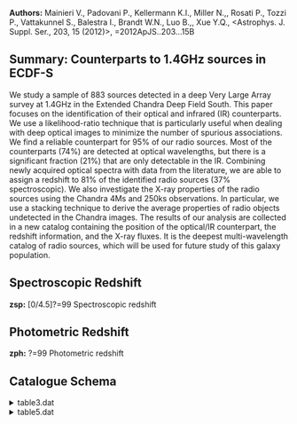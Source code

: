 **Authors:** Mainieri V., Padovani P., Kellermann K.I., Miller N.,, Rosati P., Tozzi P., Vattakunnel S., Balestra I., Brandt W.N., Luo B.,, Xue Y.Q., <Astrophys. J. Suppl. Ser., 203, 15 (2012)>, =2012ApJS..203...15B

## Summary: Counterparts to 1.4GHz sources in ECDF-S 

We study a sample of 883 sources detected in a deep Very Large Array survey at 1.4GHz in the Extended Chandra Deep Field South. This paper focuses on the identification of their optical and infrared (IR) counterparts. We use a likelihood-ratio technique that is particularly useful when dealing with deep optical images to minimize the number of spurious associations. We find a reliable counterpart for 95% of our radio sources. Most of the counterparts (74%) are detected at optical wavelengths, but there is a significant fraction (21%) that are only detectable in the IR. Combining newly acquired optical spectra with data from the literature, we are able to assign a redshift to 81% of the identified radio sources (37% spectroscopic). We also investigate the X-ray properties of the radio sources using the Chandra 4Ms and 250ks observations. In particular, we use a stacking technique to derive the average properties of radio objects undetected in the Chandra images. The results of our analysis are collected in a new catalog containing the position of the optical/IR counterpart, the redshift information, and the X-ray fluxes. It is the deepest multi-wavelength catalog of radio sources, which will be used for future study of this galaxy population.

## Spectroscopic Redshift 
 
**zsp:** [0/4.5]?=99 Spectroscopic redshift 
 

## Photometric Redshift 
 
**zph:** ?=99 Photometric redshift 
 

## Catalogue Schema

<details>
<summary>table3.dat</summary>

| Bytes   | Format   | Units     | Label       | Explanations                                       |
|:--------|:---------|:----------|:------------|:---------------------------------------------------|
| 1- 3    | I3       | ---       | RID         | Radio source identification number                 |
| 5       | I1       | h         | RAh         | [3] Radio Hour of Right Ascension (J2000)          |
| 7- 8    | I2       | min       | RAm         | [31/33] Radio Minute Right Ascension (J2000)       |
| 10- 14  | F5.2     | s         | RAs         | Radio Second of Right Ascension (J2000)            |
| 16      | A1       | ---       | DE-         | [-] Sign of the Radio Declination (J2000)          |
| 17- 18  | I2       | deg       | DEd         | [27/28] Radio Degree of Declination (J2000)        |
| 20- 21  | I2       | arcmin    | DEm         | Radio Arcminute of Declination (J2000)             |
| 23- 26  | F4.1     | arcsec    | DEs         | Radio Arcsecond of Declination (J2000)             |
| 28- 34  | F7.1     | uJy       | Sr          | [30.2/90450] Radio flux density at 1.4GHz          |
| 36- 40  | F5.1     | uJy       | e_Sr        | The 1{sigma} error in Sr                           |
| 42- 47  | F6.1     | ---       | S/N         | Signal-to-Noise                                    |
| 49      | I1       | h         | RACh        | ?=0 Counterpart Hour of Right Ascension (J2000)    |
| 51- 52  | I2       | min       | RACm        | ?=0 Counterpart Minute of Right Ascension (J2000)  |
| 54- 58  | F5.2     | s         | RACs        | ?=0 Counterpart Second of Right Ascension (J2000)  |
| 60      | A1       | ---       | DEC-        | [-] Sign of the Counterpart Declination (J2000)    |
| 61- 62  | I2       | deg       | DECd        | ?=0 Counterpart Degree of Declination (J2000)      |
| 64- 65  | I2       | arcmin    | DECm        | ?=0 Counterpart Arcminute of Declination (J2000)   |
| 67- 71  | F5.2     | arcsec    | DECs        | ?=0 Counterpart Arcsecond of Declination (J2000)   |
| 73- 77  | F5.2     | ---       | Rel         | [0.6/10]?=0 Reliability of the association (1)     |
| 79- 82  | F4.1     | arcsec    | Sep         | [0/2.3]?=99 Distance between radio and counterpart |
| 84- 95  | A12      | ---       | CCat        | Counterpart catalog (2)                            |
| 00      | =        | revisited | association | (see Section 3.4).                                 |
| 2       | and      | 3.5       | for         | further explanations.                              |

**Note**: After a careful analysis, we decided to consider as reliable only
          counterparts with reliability greater than 0.6. This threshold ensures
          that the expected number of spurious associations is below 5% for each
          auxiliary catalog. 9.00 = revisited association (see Section 3.4).
          See Sections 3.2 and 3.5 for further explanations.
Note (2): Counterpart catalog, as in table 1, as follows:
 24um-FIDEL  = Spitzer/MIPS; Dickinson & FIDEL Team (2007AAS...211.5216D)
 IRAC-SIMPLE = Spitzer/IRAC; Damen et al. (2011, Cat. J/ApJ/727/1)
 Ks-MUSYC    = CTIO 4m/ISPI; Taylor et al. (2009, Cat. J/ApJS/183/295;
               <[TFV2009] ECDFS NNNNN> for Simbad)
 Ks-ISAAC    = ESO VLT/ISAAC; Retzlaff et al. (2010, Cat. J/A+A/511/A50)
 H-SOFI      = ESO NTT/SOFI; Olsen et al. (2006, Cat. J/A+A/456/881)
 H-GNS       = HST/NICMOS; Conselice et al. (2011MNRAS.413...80C)
 z-GOODS     = HST/ACS; Dickinson et al. (2003mglh.conf..324D) and Giavalisco
               et al. (2004, Cat. II/261; <GOODS JHHMMSS.ss+DDMMSS.s> in Simbad)
 R-WFI       = ESO 2.2m/WFI; Giavalisco et al. (2004, Cat. II/261)
 v-GEMS      = HST/ACS; Rix et al. (2004ApJS..152..163R) and Caldwell et al.
               (2008ApJS..174..136C)
 U-VIMOS     = ESO VLT/VIMOS; Nonino et al. (2009ApJS..183..244N)

</details>

<details>
<summary>table5.dat</summary>

| Bytes   | Format   | Units       | Label       | Explanations                                               |
|:--------|:---------|:------------|:------------|:-----------------------------------------------------------|
| 1- 3    | I3       | ---         | RID         | Radio identification number                                |
| 5- 9    | F5.2     | mag         | Rmag        | [16.23/26.77]?=0 WFI catalog (Cat. II/261)                 |
| 11- 15  | F5.2     | mag         | e_Rmag      | ?=0 Error in Rmag                                          |
| 17- 21  | F5.2     | mag         | Kmag        | [14.73/22.62]?=0 MUSYC catalog                             |
| 23- 26  | F4.2     | mag         | e_Kmag      | ?=0 Error in Kmag                                          |
| 28- 32  | F5.2     | mag         | [3.6]       | ?=0 SIMPLE catalog (Cat. J/ApJ/727/1) 3.6 micron           |
| 34- 37  | F4.2     | mag         | e_[3.6]     | ?=0 Error in 3.6mag                                        |
| 39- 43  | F5.2     | ---         | z           | [0/6.99]?=99 Best redshift of counterpart (1)              |
| 45- 49  | F5.2     | ---         | zph         | ?=99 Photometric redshift                                  |
| 51- 55  | F5.2     | ---         | e_zph       | ?=99 Lower 68% uncertainty in zphot                        |
| 57- 61  | F5.2     | ---         | E_zph       | ?=99 Upper 68% uncertainty in zphot                        |
| 63- 68  | A6       | ---         | r_zph       | Reference for zphot (2)                                    |
| 70- 74  | F5.2     | mag         | zsp         | [0/4.5]?=99 Spectroscopic redshift                         |
| 76      | I1       | ---         | q_zsp       | ?=0 Quality flag, 3=secure (3)                             |
| 78- 82  | A5       | ---         | r_zsp       | Reference for zspec (4)                                    |
| 84- 91  | E8.2     | mW/m2       | Soft        | ? Soft X-ray (0.5-2keV) band flux; erg/s/cm^2^             |
| 93-100  | E8.2     | mW/m2       | e_Soft      | ? Error in Soft                                            |
| 102-109 | E8.2     | mW/m2       | Hard        | ? Hard X-ray (2-10keV) band flux; erg/s/cm^2^              |
| 111-118 | E8.2     | mW/m2       | e_Hard      | ? Error in Hard                                            |
| 120-123 | I4       | ---         | XID         | ? X-ray identifier (5)                                     |
| 3       | =        | secure      | redshift;   | 2 = reasonable redshift;                                   |
| 1       | =        | one         | line        | detection or tentative redshift.                           |
| 83      | GMASS    | =           | FORS2;      | Kurk et al. (2012arXiv1209.1561K)                          |
| 07      | =        | Keck        | (N=32       | zspec adopted); Silverman et al. 2010, Cat. J/ApJS/191/124 |
| 08      | =        | Keck        | (N=18       | zspec adopted); Silverman et al. 2010, Cat. J/ApJS/191/124 |
| 06      | =        | 2dF;        | Norris      | et al. (2006, Cat. J/AJ/132/2409)                          |
| 80      | =        | VIMOS;      | Silverman   | et al. 2010, Cat. J/ApJS/191/124                           |
| 81      | =        | VIMOS;      | this        | work                                                       |
| 07      | =        | VIMOS;      | Ravikumar   | et al. 2007, Cat. J/A+A/465/1099                           |
| 04      | =        | FORS1/FORS2 | (N=38       | zspec adopted); Szokoly et al. 2004,                       |
| 271     | S04F     | =           | FORS1/FORS2 | (N=1 zspec adopted); Szokoly et al. 2004,                  |
| 271     | T09      | =           | VIMOS;      | Treister et al. 2009, Cat. J/ApJ/693/1713                  |
| 124     | VLR      | =           | VIMOS-LR;   | Balestra et al. 2010, Cat. J/A+A/512/A1                    |
| 1       | VVDS     | =           | VIMOS;      | Le Fevre et al. 2004, Cat. J/A+A/428/1043                  |

**Note**: The best redshift is spectroscopic if q_zsp>=2, photometric otherwise.
Note (2): Reference as follows:
   ZEB_pz = Rafferty et al. (2011ApJ...742....3R);
   C10_pz = Cardamone et al. (2010, cat. J/ApJS/189/270);
   S09_pz = Santini et al. (2009, Cat. J/A+A/504/751);
    KM_pz = Taylor et al. (2009, Cat. J/ApJS/183/295).
Note (3): Quality flag as follows:
    3 = secure redshift;
    2 = reasonable redshift;
    1 = one line detection or tentative redshift.
Note (4): References for spectroscopic redshift, as in table 4, as follows:
  FORS  = FORS2; Vanzella et al. 2008, Cat. J/A+A/478/83
  GMASS = FORS2; Kurk et al. (2012arXiv1209.1561K)
  K07   = Keck (N=32 zspec adopted); Silverman et al. 2010, Cat. J/ApJS/191/124
  K08   = Keck (N=18 zspec adopted); Silverman et al. 2010, Cat. J/ApJS/191/124
  N06   = 2dF; Norris et al. (2006, Cat. J/AJ/132/2409)
  P80   = VIMOS; Silverman et al. 2010, Cat. J/ApJS/191/124
  P81   = VIMOS; this work
  R07   = VIMOS; Ravikumar et al. 2007, Cat. J/A+A/465/1099
  S04   = FORS1/FORS2 (N=38 zspec adopted); Szokoly et al. 2004,
          Cat. J/ApJS/155/271
  S04F  = FORS1/FORS2 (N=1 zspec adopted); Szokoly et al. 2004,
          Cat. J/ApJS/155/271
  T09   = VIMOS; Treister et al. 2009, Cat. J/ApJ/693/1713
  VJB   = VIMOS; Silverman et al. 2010, Cat. J/ApJS/191/124
  VLR   = VIMOS-LR; Balestra et al. 2010, Cat. J/A+A/512/A1
  VMR   = VIMOS-MR; Balestra et al. 2010, Cat. J/A+A/512/A1
  VVDS  = VIMOS; Le Fevre et al. 2004, Cat. J/A+A/428/1043
Note (5): Source of XID:
  * XID<1000: from Xue et al. 2011, Cat. J/ApJS/195/10;
       <[XLB2011] JHHMMSS.ss+DDMMSS.s> in Simbad.
  * XID>1000: from Lehmer et al. 2005, Cat. J/ApJS/161/21; 
       <[LBA2005] NNN> in Simbad, where "NNN" is XID-1000.

</details>
